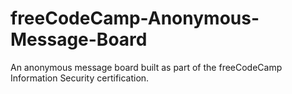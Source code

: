 # freeCodeCamp-Anonymous-Message-Board

An anonymous message board built as part of the freeCodeCamp Information Security certification.
